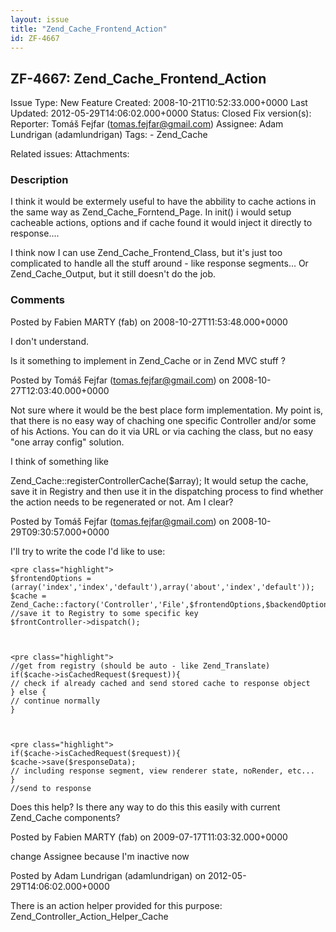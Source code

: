 ```yaml
---
layout: issue
title: "Zend_Cache_Frontend_Action"
id: ZF-4667
---
```


ZF-4667: Zend\_Cache\_Frontend\_Action
--------------------------------------

 Issue Type: New Feature Created: 2008-10-21T10:52:33.000+0000 Last Updated: 2012-05-29T14:06:02.000+0000 Status: Closed Fix version(s): 
 Reporter:  Tomáš Fejfar (tomas.fejfar@gmail.com)  Assignee:  Adam Lundrigan (adamlundrigan)  Tags: - Zend\_Cache
 
 Related issues: 
 Attachments: 
### Description

I think it would be extermely useful to have the abbility to cache actions in the same way as Zend\_Cache\_Forntend\_Page. In init() i would setup cacheable actions, options and if cache found it would inject it directly to response....

I think now I can use Zend\_Cache\_Frontend\_Class, but it's just too complicated to handle all the stuff around - like response segments... Or Zend\_Cache\_Output, but it still doesn't do the job.

 

 

### Comments

Posted by Fabien MARTY (fab) on 2008-10-27T11:53:48.000+0000

I don't understand.

Is it something to implement in Zend\_Cache or in Zend MVC stuff ?

 

 

Posted by Tomáš Fejfar (tomas.fejfar@gmail.com) on 2008-10-27T12:03:40.000+0000

Not sure where it would be the best place form implementation. My point is, that there is no easy way of chaching one specific Controller and/or some of his Actions. You can do it via URL or via caching the class, but no easy "one array config" solution.

I think of something like

Zend\_Cache::registerControllerCache($array); It would setup the cache, save it in Registry and then use it in the dispatching process to find whether the action needs to be regenerated or not. Am I clear?

 

 

Posted by Tomáš Fejfar (tomas.fejfar@gmail.com) on 2008-10-29T09:30:57.000+0000

I'll try to write the code I'd like to use:

 
    <pre class="highlight">
    $frontendOptions = (array('index','index','default'),array('about','index','default'));
    $cache = Zend_Cache::factory('Controller','File',$frontendOptions,$backendOptions);
    //save it to Registry to some specific key
    $frontController->dispatch();


 
    <pre class="highlight">
    //get from registry (should be auto - like Zend_Translate)
    if($cache->isCachedRequest($request)){ 
    // check if already cached and send stored cache to response object
    } else {
    // continue normally
    }


 
    <pre class="highlight">
    if($cache->isCachedRequest($request)){ 
    $cache->save($responseData);
    // including response segment, view renderer state, noRender, etc...
    }
    //send to response


Does this help? Is there any way to do this this easily with current Zend\_Cache components?

 

 

Posted by Fabien MARTY (fab) on 2009-07-17T11:03:32.000+0000

change Assignee because I'm inactive now

 

 

Posted by Adam Lundrigan (adamlundrigan) on 2012-05-29T14:06:02.000+0000

There is an action helper provided for this purpose: Zend\_Controller\_Action\_Helper\_Cache

 

 